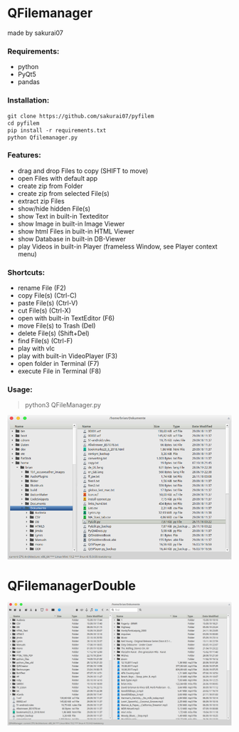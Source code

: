 # QFilemanager

made by sakurai07

### Requirements:

- python
- PyQt5
- pandas

### Installation:
```
git clone https://github.com/sakurai07/pyfilem
cd pyfilem
pip install -r requirements.txt
python Qfilemanager.py
```
### Features:
- drag and drop Files to copy (SHIFT to move)
- open Files with default app
- create zip from Folder
- create zip from selected File(s)
- extract zip Files
- show/hide hidden File(s)
- show Text in built-in Texteditor
- show Image in built-in Image Viewer
- show html Files in built-in HTML Viewer
- show Database in built-in DB-Viewer
- play Videos in built-in Player (frameless Window, see Player context menu)

### Shortcuts:
- rename File (F2)
- copy File(s) (Ctrl-C)
- paste File(s) (Ctrl-V)
- cut File(s) (Ctrl-X)
- open with built-in TextEditor (F6)
- move File(s) to Trash (Del)
- delete File(s) (Shift+Del)
- find File(s) (Ctrl-F)
- play with vlc
- play with built-in VideoPlayer (F3)
- open folder in Terminal (F7)
- execute File in Terminal (F8)

### Usage:

> python3 QFileManager.py

![screenshot](https://github.com/Sakurai07/Pyfilem/blob/main/screenshot.png)

# QFilemanagerDouble

![screenshot](https://github.com/Sakurai07/Pyfilem/blob/main/QFM_double.png)
